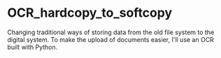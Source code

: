 # OCR_hardcopy_to_softcopy
Changing traditional ways of storing data from the old file system to the digital system. To make the upload of documents easier, I'll use an OCR built with Python.
